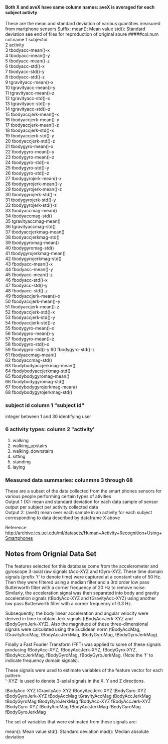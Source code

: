 #### Both X and aveX have same column names: aveX is averaged for each subject activty
These are the mean and standard deviation of various quantities measured from martphone sensors
Suffix: 
mean(): Mean value
std(): Standard deviation
see end of files for reproduction of original soure
#####col.num	col.name
1	subjectid  
2	activity  
3	tbodyacc-mean()-x  
4	tbodyacc-mean()-y  
5	tbodyacc-mean()-z  
6	tbodyacc-std()-x  
7	tbodyacc-std()-y  
8	tbodyacc-std()-z  
9	tgravityacc-mean()-x  
10	tgravityacc-mean()-y  
11	tgravityacc-mean()-z  
12	tgravityacc-std()-x  
13	tgravityacc-std()-y  
14	tgravityacc-std()-z  
15	tbodyaccjerk-mean()-x  
16	tbodyaccjerk-mean()-y  
17	tbodyaccjerk-mean()-z  
18	tbodyaccjerk-std()-x  
19	tbodyaccjerk-std()-y  
20	tbodyaccjerk-std()-z  
21	tbodygyro-mean()-x  
22	tbodygyro-mean()-y  
23	tbodygyro-mean()-z  
24	tbodygyro-std()-x  
25	tbodygyro-std()-y  
26	tbodygyro-std()-z  
27	tbodygyrojerk-mean()-x  
28	tbodygyrojerk-mean()-y  
29	tbodygyrojerk-mean()-z  
30	tbodygyrojerk-std()-x  
31	tbodygyrojerk-std()-y  
32	tbodygyrojerk-std()-z  
33	tbodyaccmag-mean()  
34	tbodyaccmag-std()  
35	tgravityaccmag-mean()   
36	tgravityaccmag-std()  
37	tbodyaccjerkmag-mean()  
38	tbodyaccjerkmag-std()  
39	tbodygyromag-mean()  
40	tbodygyromag-std()  
41	tbodygyrojerkmag-mean()  
42	tbodygyrojerkmag-std()  
43	fbodyacc-mean()-x  
44	fbodyacc-mean()-y  
45	fbodyacc-mean()-z  
46	fbodyacc-std()-x  
47	fbodyacc-std()-y  
48	fbodyacc-std()-z  
49	fbodyaccjerk-mean()-x  
50	fbodyaccjerk-mean()-y  
51	fbodyaccjerk-mean()-z  
52	fbodyaccjerk-std()-x  
53	fbodyaccjerk-std()-y  
54	fbodyaccjerk-std()-z  
55	fbodygyro-mean()-x  
56	fbodygyro-mean()-y  
57	fbodygyro-mean()-z  
58	fbodygyro-std()-x  
59	fbodygyro-std()-y
60	fbodygyro-std()-z  
61	fbodyaccmag-mean()  
62	fbodyaccmag-std()  
63	fbodybodyaccjerkmag-mean()  
64	fbodybodyaccjerkmag-std()  
65	fbodybodygyromag-mean()  
66	fbodybodygyromag-std()  
67	fbodybodygyrojerkmag-mean()  
68	fbodybodygyrojerkmag-std()  
	
### subject id	column 1 "subject id"  
integer between 1 and 30 identifying user
### 6 activity types: column 2 "activity'  
1. walking  
2. walking_upstairs  
3. walking_downstairs  
4. sitting  
5. standing  
6. laying 

### Measured data summaries: colunmns 3 through 68     

These are a subset of the data collected from the smart phones sensors for various people performing certain types of ativities  
Output 1 (X): mean and standard deviation for each data sample of sensor output per subject per activity collected data  
Output 2: (aveX) mean over each sample in an activity for each subject corresponding to data described by dataframe X above  

Reference
http://archive.ics.uci.edu/ml/datasets/Human+Activity+Recognition+Using+Smartphones

## Notes from Orignial Data Set 
The features selected for this database come from the accelerometer and gyroscope 3-axial raw signals tAcc-XYZ and tGyro-XYZ. These time domain signals (prefix 't' to denote time) were captured at a constant rate of 50 Hz. Then they were filtered using a median filter and a 3rd order low pass Butterworth filter with a corner frequency of 20 Hz to remove noise. Similarly, the acceleration signal was then separated into body and gravity acceleration signals (tBodyAcc-XYZ and tGravityAcc-XYZ) using another low pass Butterworth filter with a corner frequency of 0.3 Hz. 

Subsequently, the body linear acceleration and angular velocity were derived in time to obtain Jerk signals (tBodyAccJerk-XYZ and tBodyGyroJerk-XYZ). Also the magnitude of these three-dimensional signals were calculated using the Euclidean norm (tBodyAccMag, tGravityAccMag, tBodyAccJerkMag, tBodyGyroMag, tBodyGyroJerkMag). 

Finally a Fast Fourier Transform (FFT) was applied to some of these signals producing fBodyAcc-XYZ, fBodyAccJerk-XYZ, fBodyGyro-XYZ, fBodyAccJerkMag, fBodyGyroMag, fBodyGyroJerkMag. (Note the 'f' to indicate frequency domain signals). 

These signals were used to estimate variables of the feature vector for each pattern:  
'-XYZ' is used to denote 3-axial signals in the X, Y and Z directions.

tBodyAcc-XYZ
tGravityAcc-XYZ
tBodyAccJerk-XYZ
tBodyGyro-XYZ
tBodyGyroJerk-XYZ
tBodyAccMag
tGravityAccMag
tBodyAccJerkMag
tBodyGyroMag
tBodyGyroJerkMag
fBodyAcc-XYZ
fBodyAccJerk-XYZ
fBodyGyro-XYZ
fBodyAccMag
fBodyAccJerkMag
fBodyGyroMag
fBodyGyroJerkMag

The set of variables that were estimated from these signals are: 

mean(): Mean value
std(): Standard deviation
mad(): Median absolute deviation 
